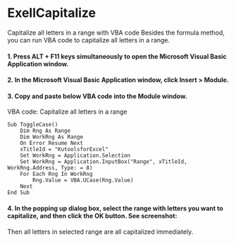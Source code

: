 # ExellCapitalize
Capitalize all letters in a range with VBA code
Besides the formula method, you can run VBA code to capitalize all letters in a range.

#### 1. Press ALT + F11 keys simultaneously to open the Microsoft Visual Basic Application window.

#### 2. In the Microsoft Visual Basic Application window, click Insert > Module.

#### 3. Copy and paste below VBA code into the Module window.

VBA code: Capitalize all letters in a range
```VB	
Sub ToggleCase()
    Dim Rng As Range
    Dim WorkRng As Range
    On Error Resume Next
    xTitleId = "KutoolsforExcel"
    Set WorkRng = Application.Selection
    Set WorkRng = Application.InputBox("Range", xTitleId, WorkRng.Address, Type: = 8)
    For Each Rng In WorkRng
        Rng.Value = VBA.UCase(Rng.Value)
    Next
End Sub
```
#### 4. In the popping up dialog box, select the range with letters you want to capitalize, and then click the OK button. See screenshot:

Then all letters in selected range are all capitalized immediately.
